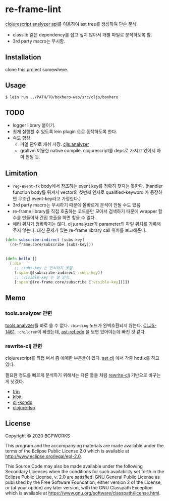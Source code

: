 # re-frame-lint

[clojurescript analyzer api](https://cljs.github.io/api/compiler/cljs.analyzer.api/)를 이용하여 ast tree를 생성하여 단순 분석. 

- classlib 같은 dependency를 잡고 싶지 않아서 개별 파일로 분석하도록 함.
- 3rd party macro는 무시함.

## Installation

clone this project somewhere.

## Usage

    $ lein run ../PATH/TO/boxhero-web/src/cljs/boxhero

## TODO

- logger library 붙이기.
- 쉽게 실행할 수 있도록 lein plugin 으로 동작하도록 한다.
- 속도 향상
  - 파일 단위로 캐쉬 저장. [cljs.analyzer](https://github.com/clojure/clojurescript/blob/946348da8eb705da23f465be29246d4f8b73d45f/src/main/clojure/cljs/analyzer.cljc#L4636)
  - grallvm 이용한 native compile. clojurescript를 deps로 가지고 있어서 아마 안될 듯.

## Limitation

- `reg-event-fx` body에서 참조하는 event key를 정확히 찾지는 못한다. (handler function body를 뒤져서 vector의 첫번째 인자로 qualified-keyword 가 등장하면 무조건 event-key라고 가정한다.)
- 3rd party macro는 무시하기 때문에 올바르게 분석이 안될 수도 있음.
- re-frame library를 직접 호출하는 코드들만 모아서 검색하기 때문에 wrapper 함수를 만들어서 간접 호출을 하면 찾을 수 없다.
- 에러 위치가 정확하지는 않다. cljs.analyzer가 parameter의 파일 위치를 기록해주지 않는다. 대신 문제가 있는 re-frame library call 위치를 보고해준다.


```cljs
(defn subscribe-indirect [subs-key]
  (re-frame.core/subscribe [subs-key]))
  
  
(defn hello []
  [:div
    ;; :subs-key 는 인식하지 못함.
    [:span @(subscribe-indirect :subs-key)]
    ;; :visible-key 는 잘 인식.
    [:span @(re-frame.core/subscribe [:visible-key])]])
```

## Memo

### tools.analyzer 관련

[tools.analyzer](https://github.com/clojure/tools.analyzer)를 바로 쓸 수 없다.
`:binding` 노드가 완벽호환되지 않는다. [CLJS-1461](https://clojure.atlassian.net/browse/CLJS-1461).
`:children`이 빠졌는데, [ast-ref.edn](https://github.com/clojure/clojurescript/blob/master/ast-ref/ast-ref.edn) 을 보면 있어야는데 빠진 것 같다.


### rewrite-clj 관련

clojurescript를 직접 써서 좀 애매한 부분들이 있다. [ast.clj](src/re_frame_lint/ast.clj) 에서 각종 hotfix를 하고 있다.

필요한 정도를 빠르게 분석하기 위해서는 다른 툴들 처럼 [rewrite-clj](https://github.com/xsc/rewrite-clj) 기반으로 바꾸는게 낫겠다.

- [trin](https://github.com/benedekfazekas/trin/tree/master/trin)
- [kibit](https://github.com/jonase/kibit)
- [clj-kondo](https://github.com/borkdude/clj-kondo)
- [clojure-lsp](https://github.com/snoe/clojure-lsp)

## License

Copyright © 2020 BGPWORKS

This program and the accompanying materials are made available under the
terms of the Eclipse Public License 2.0 which is available at
http://www.eclipse.org/legal/epl-2.0.

This Source Code may also be made available under the following Secondary
Licenses when the conditions for such availability set forth in the Eclipse
Public License, v. 2.0 are satisfied: GNU General Public License as published by
the Free Software Foundation, either version 2 of the License, or (at your
option) any later version, with the GNU Classpath Exception which is available
at https://www.gnu.org/software/classpath/license.html.
